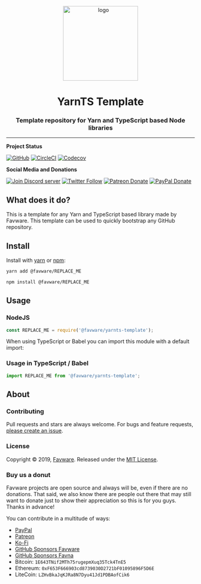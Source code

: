 <div align="center">
  <p>
  <a href="https://favware.tech"><img src="https://storage.googleapis.com/data-sunlight-146313.appspot.com/website-project-icons/yarnts-template.png" height="200" alt="logo"/></a>
  </p>

  <p>
<h1> YarnTS Template</h1>
<h3> Template repository for Yarn and TypeScript based Node libraries</h3>
  </p>

</div>

---

**Project Status**

[![GitHub](https://img.shields.io/github/license/favware/yarnts-template?logo=github&style=flat-square)](https://github.com/favware/yarnts-template/blob/master/LICENSE.md)
[![CircleCI](https://img.shields.io/circleci/build/github/favware/yarnts-template?logo=circleci&style=flat-square)](https://circleci.com/gh/favware/yarnts-template/tree/master)
[![Codecov](https://img.shields.io/codecov/c/github/favware/yarnts-template?logo=codecov&style=flat-square)](https://codecov.io/gh/favware/yarnts-template)

**Social Media and Donations**

[![Join Discord server](https://img.shields.io/discord/512303595966824458?color=697EC4&label=Join%20Discord%20Server&logo=discord&logoColor=FDFEFE&style=flat-square)](https://favware.tech/redirect/server)
[![Twitter Follow](https://img.shields.io/twitter/follow/favna_?label=Follow%20@Favna_&logo=twitter&colorB=1DA1F2&style=flat-square)](https://twitter.com/Favna_/follow)
[![Patreon Donate](https://img.shields.io/badge/patreon-donate-brightgreen.svg?label=Donate%20with%20Patreon&logo=patreon&colorB=F96854&style=flat-square&link=https://www.patreon.com/bePatron?u=9336537)](https://www.patreon.com/bePatron?u=9336537)
[![PayPal Donate](https://img.shields.io/badge/paypal-donate-brightgreen.svg?label=Donate%20with%20Paypal&logo=paypal&colorB=00457C&style=flat-square&link=https://www.paypal.com/cgi-bin/webscr?cmd=_s-xclick&hosted_button_id=XMAYCF9SDHZ34)](https://www.patreon.com/bePatron?u=9336537)

## What does it do?

This is a template for any Yarn and TypeScript based library made by Favware. This template can be used to quickly bootstrap any GitHub repository.

## Install

Install with [yarn](https://yarnpkg.com) or [npm](https://www.npmjs.com/):

```sh
yarn add @favware/REPLACE_ME

npm install @favware/REPLACE_ME
```

## Usage

### NodeJS

```js
const REPLACE_ME = require('@favware/yarnts-template');
```

When using TypeScript or Babel you can import this module with a default import:

### Usage in TypeScript / Babel

```ts
import REPLACE_ME from '@favware/yarnts-template';
```

## About

### Contributing

Pull requests and stars are always welcome. For bugs and feature requests, [please create an issue](https://www.github.com/favware/yarnts-template/issues/new).

### License

Copyright © 2019, [Favware](https://github.com/favware).
Released under the [MIT License](LICENSE).

### Buy us a donut

Favware projects are open source and always will be, even if there are no donations. That said, we also know there are people out there that may still want to donate just to show their appreciation so this is for you guys. Thanks in advance!

You can contribute in a multitude of ways:

- [PayPal](https://www.paypal.com/cgi-bin/webscr?cmd=_s-xclick&hosted_button_id=XMAYCF9SDHZ34)
- [Patreon](https://www.patreon.com/favna)
- [Ko-Fi](https://ko-fi.com/favna)
- [GitHub Sponsors Favware](https://github.com/sponsors/favware)
- [GitHub Sponsors Favna](https://github.com/sponsors/Favna)
- Bitcoin: `1E643TNif2MTh75rugepmXuq35Tck4TnE5`
- Ethereum: `0xF653F666903cd8739030D2721bF01095896F5D6E`
- LiteCoin: `LZHvBkaJqKJRa8N7Dyu41Jd1PDBAofCik6`
